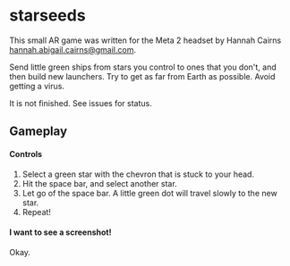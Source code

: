 # starseeds

This small AR game was written for the Meta 2 headset by Hannah Cairns <hannah.abigail.cairns@gmail.com>.

Send little green ships from stars you control to ones that you don't, and then build new launchers. Try to get as far from Earth as possible. Avoid getting a virus.

It is not finished. See issues for status.

## Gameplay

#### Controls

1. Select a green star with the chevron that is stuck to your head.
2. Hit the space bar, and select another star.
3. Let go of the space bar. A little green dot will travel slowly to the new star.
4. Repeat!

#### I want to see a screenshot!

Okay.
